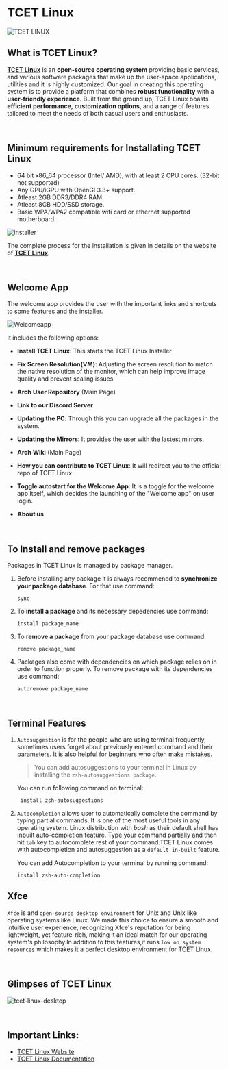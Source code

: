 # TCET Linux

![TCET LINUX](https://github.com/tcet-opensource/tcet-linux-assets/blob/main/tcet-linux.png)

## What is TCET Linux?
**[TCET Linux](https://linux.tcetmumbai.in/)** is an **open-source operating system** providing basic services, and various software packages that make up the user-space applications, utilities and it is highly customized. Our goal in creating this operating system is to provide a platform that combines **robust functionality** with a **user-friendly experience**. Built from the ground up, TCET Linux boasts **efficient performance**, **customization options**, and a range of features tailored to meet the needs of both casual users and enthusiasts.

<br />

## Minimum requirements for Installating TCET Linux
* 64 bit x86_64 processor (Intel/ AMD), with at least 2 CPU cores. (32-bit not supported)
* Any GPU/iGPU with OpenGl 3.3+ support.
* Atleast 2GB DDR3/DDR4 RAM.
* Atleast 8GB HDD/SSD storage.
* Basic WPA/WPA2 compatible wifi card or ethernet supported motherboard.

![installer](https://github.com/tcet-opensource/tcet-linux-assets/blob/main/installer.png)

The complete process for the installation is given in details on the website of **[TCET Linux](https://linux.tcetmumbai.in/)**.

 <br />
 
## Welcome App
The welcome app provides the user with the important links and shortcuts to some features and the installer.

![Welcomeapp](https://github.com/tcet-opensource/tcet-linux-assets/blob/main/welcome-app.png)

It includes the following options:
* **Install TCET Linux**: This starts the TCET Linux Installer

* **Fix Screen Resolution(VM)**: Adjusting the screen resolution to match the native resolution of the monitor, which can help improve image quality and prevent scaling issues. 

* **Arch User Repository** (Main Page)

* **Link to our Discord Server**

* **Updating the PC**: Through this you can upgrade all the packages in the system.

* **Updating the Mirrors**: It provides the user with the lastest mirrors.

* **Arch Wiki** (Main Page)

* **How you can contribute to TCET Linux**: It will redirect you to the official repo of TCET Linux

* **Toggle autostart for the Welcome App**: It is a toggle for the welcome app itself, which decides the launching of the "Welcome app" on user login.

* **About us**

<br />

## To Install and remove packages

Packages in TCET Linux is managed by package manager.
1. Before installing any package it is always recommened to **synchronize your package database**. For that use command:
   
   ```
   sync 
   ```
2. To **install a package** and its necessary depedencies use command:
   
   ```
   install package_name
   ```

3. To **remove a package** from your package database use command:
   ```
   remove package_name
   ```

4. Packages also come with dependencies on which package relies on in order to function properly. To remove package with its dependencies use command:
   ```
   autoremove package_name
   ```

<br />

## Terminal Features
 1. `Autosuggestion` is for the people who are using terminal frequently, sometimes users forget about previously entered command and their parameters. It is also helpful for beginners who often make mistakes.

     > You can add autosuggestions to your terminal in Linux by installing the `zsh-autosuggestions package`. 
 
     You can run following command on terminal:
    ```
     install zsh-autosuggestions
    ```

2. `Autocompletion` allows user to automatically complete the command by typing partial commands. It is one of the most useful tools in any operating system. Linux distribution with *bash* as their default shell has inbuilt auto-completion feature. Type your command partially and then hit `tab` key to autocomplete rest of your command.TCET Linux comes with autocompletion and autosuggestion as a `default in-built` feature.

    You can add Autocompletion to your terminal by running command:
    ```
    install zsh-auto-completion
    ```

## Xfce
`Xfce` is and `open-source desktop environment` for Unix and Unix like operating systems like Linux. We made this choice to ensure a smooth and intuitive user experience, recognizing Xfce's reputation for being lightweight, yet feature-rich, making it an ideal match for our operating system's philosophy.In addition to this features,it runs `low on system resources` which makes it a perfect desktop environment for TCET Linux.  

<br />

## Glimpses of TCET Linux

![tcet-linux-desktop](https://github.com/tcet-opensource/tcet-linux-assets/blob/main/tcet-linux_desktop1.png)


<br />

## Important Links:

- [TCET Linux Website](https://linux.tcetmumbai.in/)
- [TCET Linux Documentation](https://opensource.tcetmumbai.in/docs/projects/tcet-linux/about-tcet-linux)
